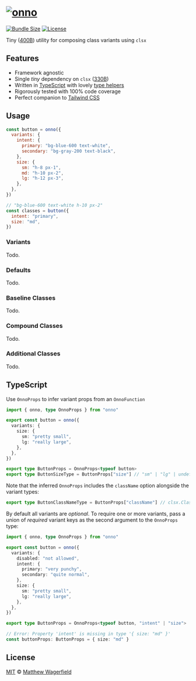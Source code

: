 # [![onno](https://raw.github.com/wagerfield/onno/main/assets/onno.svg)][onno]

[![Bundle Size](https://img.shields.io/bundlephobia/minzip/onno.svg?color=4C8&style=flat-square&label=size)][bundlephobia-onno]
[![License](https://img.shields.io/github/license/wagerfield/onno.svg?color=4C8&style=flat-square)][license]

Tiny ([400B][bundlephobia-onno]) utility for composing class variants using `clsx`

## Features

- Framework agnostic
- Single _tiny_ dependency on `clsx` ([330B][bundlephobia-clsx])
- Written in [TypeScript][typescript] with lovely [type helpers](#typescript)
- Rigorously tested with 100% code coverage
- Perfect companion to [Tailwind CSS][tailwindcss]

## Usage

```js
const button = onno({
  variants: {
    intent: {
      primary: "bg-blue-600 text-white",
      secondary: "bg-gray-200 text-black",
    },
    size: {
      sm: "h-8 px-1",
      md: "h-10 px-2",
      lg: "h-12 px-3",
    },
  },
})

// "bg-blue-600 text-white h-10 px-2"
const classes = button({
  intent: "primary",
  size: "md",
})
```

### Variants

Todo.

### Defaults

Todo.

### Baseline Classes

Todo.

### Compound Classes

Todo.

### Additional Classes

Todo.

## TypeScript

Use `OnnoProps` to infer variant props from an `OnnoFunction`

```ts
import { onno, type OnnoProps } from "onno"

export const button = onno({
  variants: {
    size: {
      sm: "pretty small",
      lg: "really large",
    },
  },
})

export type ButtonProps = OnnoProps<typeof button>
export type ButtonSizeType = ButtonProps["size"] // "sm" | "lg" | undefined
```

Note that the inferred `OnnoProps` includes the `className` option alongside the variant types:

```ts
export type ButtonClassNameType = ButtonProps["className"] // clsx.ClassValue
```

By default all variants are _optional_. To require one or more variants, pass a union of _required_ variant keys as the second argument to the `OnnoProps` type:

```ts
import { onno, type OnnoProps } from "onno"

export const button = onno({
  variants: {
    disabled: "not allowed",
    intent: {
      primary: "very punchy",
      secondary: "quite normal",
    },
    size: {
      sm: "pretty small",
      lg: "really large",
    },
  },
})

export type ButtonProps = OnnoProps<typeof button, "intent" | "size">

// Error: Property 'intent' is missing in type '{ size: "md" }'
const buttonProps: ButtonProps = { size: "md" }
```

## License

[MIT][license] © [Matthew Wagerfield][wagerfield]

[onno]: https://onnojs.com
[wagerfield]: https://github.com/wagerfield
[license]: https://github.com/wagerfield/onno/blob/main/license
[bundlephobia-clsx]: https://bundlephobia.com/package/clsx@2.0.0
[bundlephobia-onno]: https://bundlephobia.com/package/onno@2.0.0
[typescript]: https://www.typescriptlang.org
[tailwindcss]: https://tailwindcss.com
